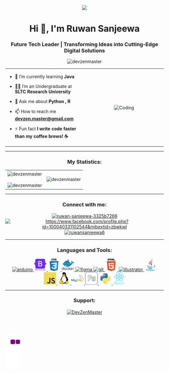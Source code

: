 <p align="center" ><img  src = "https://github.com/7oSkaaa/7oSkaaa/blob/main/Images/about_me.gif?raw=true" width = 100px></p>
<h1 align="center">Hi 👋, I'm Ruwan Sanjeewa</h1>
<h3 align="center">Future Tech Leader | Transforming Ideas into Cutting-Edge Digital Solutions</h3>

<p align="center"> <img src="https://komarev.com/ghpvc/?username=devzenmaster&label=Profile%20views&color=0e75b6&style=flat" alt="devzenmaster" /> </p>

<table align="center">
<tr border="none">
<td width="50%" align="left">
  
- 🌱 I’m currently learning **Java**
  
- 🧑‍🎓 I’m an Undergraduate at **SLTC Research University**

- 💬 Ask me about **Python , R**

- 📫 How to reach me **devzen.master@gmail.com**

- ⚡ Fun fact **I write code faster than my coffee brews! ☕**

</td>
<td width="50%" align="center">

  <img align="center" alt="Coding" width="450" src="https://user-images.githubusercontent.com/74038190/225813708-98b745f2-7d22-48cf-9150-083f1b00d6c9.gif">

  </td>
</tr>
</table>

---

<h3 align="center">My Statistics:</h3>
<p align="center">
<table align="center">
<tr border="none">
<td width="50%" align="center">

  <img align="center" src="https://github-readme-stats.vercel.app/api?username=devzenmaster&theme=dark&show_icons=true&locale=en" alt="devzenmaster" />
  <br></br>
  <img align="center" src="https://github-readme-streak-stats.herokuapp.com/?user=devzenmaster&theme=dark&hide_border=false" alt="devzenmaster" />
  </td>
  <td width="50%" align="center">

  <img align="left" src="https://github-readme-stats.vercel.app/api/top-langs?username=devzenmaster&theme=dark&hide_border=false&no-bg=true&no-frame=true&langs_count=10" alt="devzenmaster" />

   </td>
</tr>
</table>

---
  
<h3 align="center">Connect with me:</h3>
<p align="center">
<a href="https://linkedin.com/in/ruwan-sanjeewa-3325b7266" target="blank"><img align="center" src="https://raw.githubusercontent.com/rahuldkjain/github-profile-readme-generator/master/src/images/icons/Social/linked-in-alt.svg" alt="ruwan-sanjeewa-3325b7266" height="30" width="40" /></a>
<a href="https://fb.com/https://www.facebook.com/profile.php?id=100040331102544&mibextid=zbwkwl" target="blank"><img align="center" src="https://raw.githubusercontent.com/rahuldkjain/github-profile-readme-generator/master/src/images/icons/Social/facebook.svg" alt="https://www.facebook.com/profile.php?id=100040331102544&mibextid=zbwkwl" height="30" width="40" /></a>
<a href="https://instagram.com/ruwansanjeewa6" target="blank"><img align="center" src="https://raw.githubusercontent.com/rahuldkjain/github-profile-readme-generator/master/src/images/icons/Social/instagram.svg" alt="ruwansanjeewa6" height="30" width="40" /></a>
</p>

---

<h3 align="center">Languages and Tools:</h3>
<p align="center"> <a href="https://www.arduino.cc/" target="_blank" rel="noreferrer"> <img src="https://cdn.worldvectorlogo.com/logos/arduino-1.svg" alt="arduino" width="40" height="40"/> </a> <a href="https://getbootstrap.com" target="_blank" rel="noreferrer"> <img src="https://raw.githubusercontent.com/devicons/devicon/master/icons/bootstrap/bootstrap-plain-wordmark.svg" alt="bootstrap" width="40" height="40"/> </a> <a href="https://www.w3schools.com/css/" target="_blank" rel="noreferrer"> <img src="https://raw.githubusercontent.com/devicons/devicon/master/icons/css3/css3-original-wordmark.svg" alt="css3" width="40" height="40"/> </a> <a href="https://www.docker.com/" target="_blank" rel="noreferrer"> <img src="https://raw.githubusercontent.com/devicons/devicon/master/icons/docker/docker-original-wordmark.svg" alt="docker" width="40" height="40"/> </a> <a href="https://www.figma.com/" target="_blank" rel="noreferrer"> <img src="https://www.vectorlogo.zone/logos/figma/figma-icon.svg" alt="figma" width="40" height="40"/> </a> <a href="https://git-scm.com/" target="_blank" rel="noreferrer"> <img src="https://www.vectorlogo.zone/logos/git-scm/git-scm-icon.svg" alt="git" width="40" height="40"/> </a> <a href="https://www.w3.org/html/" target="_blank" rel="noreferrer"> <img src="https://raw.githubusercontent.com/devicons/devicon/master/icons/html5/html5-original-wordmark.svg" alt="html5" width="40" height="40"/> </a> <a href="https://www.adobe.com/in/products/illustrator.html" target="_blank" rel="noreferrer"> <img src="https://www.vectorlogo.zone/logos/adobe_illustrator/adobe_illustrator-icon.svg" alt="illustrator" width="40" height="40"/> </a> <a href="https://www.java.com" target="_blank" rel="noreferrer"> <img src="https://raw.githubusercontent.com/devicons/devicon/master/icons/java/java-original.svg" alt="java" width="40" height="40"/> </a> <a href="https://developer.mozilla.org/en-US/docs/Web/JavaScript" target="_blank" rel="noreferrer"> <img src="https://raw.githubusercontent.com/devicons/devicon/master/icons/javascript/javascript-original.svg" alt="javascript" width="40" height="40"/> </a> <a href="https://www.linux.org/" target="_blank" rel="noreferrer"> <img src="https://raw.githubusercontent.com/devicons/devicon/master/icons/linux/linux-original.svg" alt="linux" width="40" height="40"/> </a> <a href="https://www.mysql.com/" target="_blank" rel="noreferrer"> <img src="https://raw.githubusercontent.com/devicons/devicon/master/icons/mysql/mysql-original-wordmark.svg" alt="mysql" width="40" height="40"/> </a> <a href="https://www.photoshop.com/en" target="_blank" rel="noreferrer"> <img src="https://raw.githubusercontent.com/devicons/devicon/master/icons/photoshop/photoshop-line.svg" alt="photoshop" width="40" height="40"/> </a> <a href="https://www.python.org" target="_blank" rel="noreferrer"> <img src="https://raw.githubusercontent.com/devicons/devicon/master/icons/python/python-original.svg" alt="python" width="40" height="40"/> </a> <a href="https://reactjs.org/" target="_blank" rel="noreferrer"> <img src="https://raw.githubusercontent.com/devicons/devicon/master/icons/react/react-original-wordmark.svg" alt="react" width="40" height="40"/> </a> </p>

---

<h3 align="center">Support:</h3>
<p align="center"><a href="https://www.buymeacoffee.com/DevZenMaster"> <img align="center" src="https://cdn.buymeacoffee.com/buttons/v2/default-yellow.png" height="50" width="210" alt="DevZenMaster" /></a></p><br><br>


![snake gif](https://github.com/DevZenMaster/DevZenMaster/blob/output/github-contribution-grid-snake.gif)
<p>&nbsp;</p>



